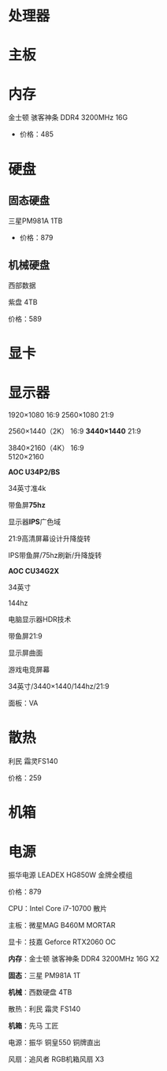 # 处理器





# 主板





# 内存

金士顿 骇客神条 DDR4 3200MHz 16G

* 价格：485





# 硬盘

## 固态硬盘

三星PM981A  1TB

*  价格：879



## 机械硬盘

西部数据

紫盘 4TB

价格：589



# 显卡





# 显示器

1920×1080                     16:9
2560×1080			         21:9

2560×1440（2K）		 16:9
**3440×1440**			         21:9

3840×2160（4K）		 16:9	
5120×2160



**AOC U34P2/BS**

34英寸准4k

带鱼屏**75hz**

显示器**IPS**广色域

21:9高清屏幕设计升降旋转 

IPS带鱼屏/75hz刷新/升降旋转



**AOC CU34G2X** 

34英寸

144hz

电脑显示器HDR技术

带鱼屏21:9

显示屏曲面 

游戏电竞屏幕 

34英寸/3440×1440/144hz/21:9

面板：VA



# 散热

利民 霜灵FS140

价格：259



# 机箱





# 电源

振华电源 LEADEX HG850W 金牌全模组

价格：879





CPU：Intel Core i7-10700 散片

主板：微星MAG B460M MORTAR

显卡：技嘉 Geforce RTX2060 OC

**内存**：金士顿 骇客神条 DDR4 3200MHz 16G X2 

**固态**：三星 PM981A  1T 

**机械**：西数硬盘 4TB 

散热：利民 霜灵 FS140

**机箱**：先马 工匠 

电源：振华 铜皇550 铜牌直出

风扇：追风者 RGB机箱风扇 X3

